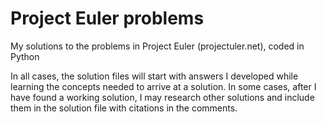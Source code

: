 # Project Euler problems
 My solutions to the problems in Project Euler (projectuler.net), coded in Python

In all cases, the solution files will start with answers I developed while learning the concepts needed to arrive at a solution. In some cases, after I have found a working solution, I may research other solutions and include them in the solution file with citations in the comments.
